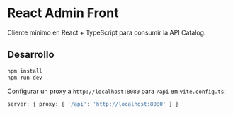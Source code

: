 # React Admin Front

Cliente mínimo en React + TypeScript para consumir la API Catalog.

## Desarrollo
```bash
npm install
npm run dev
```
Configurar un proxy a `http://localhost:8080` para `/api` en `vite.config.ts`:
```ts
server: { proxy: { '/api': 'http://localhost:8080' } }
```
